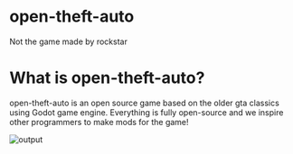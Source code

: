 # open-theft-auto
Not the game made by rockstar 


# What is open-theft-auto?
open-theft-auto is an open source game based on the older gta classics using Godot game engine. Everything is fully open-source and we inspire other programmers to make mods for the game!

![output](https://user-images.githubusercontent.com/29679352/193790242-dcbbc252-766b-47b5-9111-aa065bafa592.gif)
